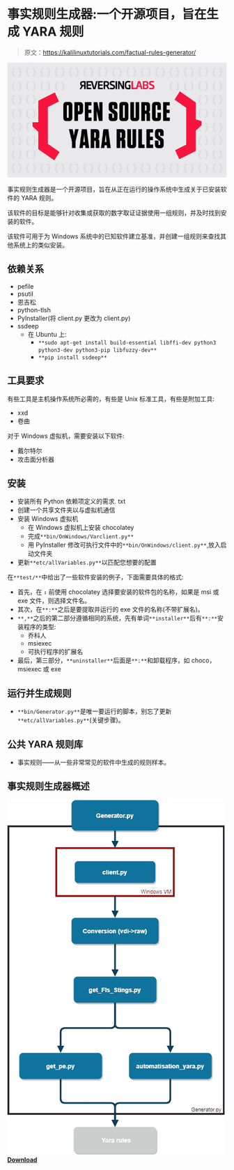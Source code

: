 # 事实规则生成器:一个开源项目，旨在生成 YARA 规则

> 原文：<https://kalilinuxtutorials.com/factual-rules-generator/>

[![](img/5772316fb79a32e13828750e3664a277.png)](https://blogger.googleusercontent.com/img/b/R29vZ2xl/AVvXsEiOL7wTyVVJQZBEF2P6wuKZCHx6_4UcotPDmLbd14cYQQ9fjht-diZ3yKqMWk7ULKHFiSjlBeeW6Xe-0cY1omFGGcU9cKmK_Qg-NtWcU2AlNTp1rlOOMI6cpYgmD-nS09FMy9h4DiRwyD-sMaGCEdqoYrGp-x8qgOO3buQFvrwAvyJkNRNsl_JLQCYa/s728/3b359100-c07e-11ea-9d4b-4bd4873d4c35%20(2).png)

事实规则生成器是一个开源项目，旨在从正在运行的操作系统中生成关于已安装软件的 YARA 规则。

该软件的目标是能够针对收集或获取的数字取证证据使用一组规则，并及时找到安装的软件。

该软件可用于为 Windows 系统中的已知软件建立基准，并创建一组规则来查找其他系统上的类似安装。

## 依赖关系

*   pefile
*   psutil
*   恩吉松
*   python-tlsh
*   PyInstaller(将 client.py 更改为 client.py)
*   ssdeep
    *   在 Ubuntu 上:
        *   `**sudo apt-get install build-essential libffi-dev python3 python3-dev python3-pip libfuzzy-dev**`
        *   `**pip install ssdeep**`

## 工具要求

有些工具是主机操作系统所必需的，有些是 Unix 标准工具，有些是附加工具:

*   xxd
*   卷曲

对于 Windows 虚拟机，需要安装以下软件:

*   戴尔特尔
*   攻击面分析器

## 安装

*   安装所有 Python 依赖项定义的需求. txt
*   创建一个共享文件夹以与虚拟机通信
*   安装 Windows 虚拟机
    *   在 Windows 虚拟机上安装 chocolatey
    *   完成`**bin/OnWindows/Varclient.py**`
    *   用 PyInstaller 修改可执行文件中的`**bin/OnWindows/client.py**`,放入启动文件夹
*   更新`**etc/allVariables.py**`以匹配您想要的配置

在`**test/**`中给出了一些软件安装的例子，下面需要具体的格式:

*   首先，在 **`:`** 前使用 chocolatey 选择要安装的软件包的名称，如果是 msi 或 exe 文件，则选择文件名。
*   其次，在`**:**`之后是要提取并运行的 exe 文件的名称(不带扩展名)。
*   `**,**`之后的第二部分遵循相同的系统，先有单词`**installer**`后有`**:**`安装程序的类型:
    *   乔科人
    *   msiexec
    *   可执行程序的扩展名
*   最后，第三部分，`**uninstaller**`后面是`**:**`和卸载程序，如 choco，msiexec 或 exe

## 运行并生成规则

*   `**bin/Generator.py**`是唯一要运行的脚本，别忘了更新`**etc/allVariables.py**`(关键步骤)。

## 公共 YARA 规则库

*   事实规则——从一些非常常见的软件中生成的规则样本。

## 事实规则生成器概述

![](img/8d7354c7ac8e59192383602e89ea38ac.png)[**Download**](https://github.com/CIRCL/factual-rules-generator)